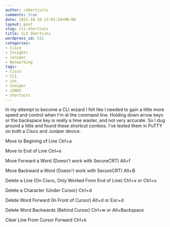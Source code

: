 ```yaml
---
author: robertjuric
comments: true
date: 2011-10-18 13:03:24+00:00
layout: post
slug: cli-shortcuts
title: CLI Shortcuts
wordpress_id: 531
categories:
- Cisco
- Insights
- Juniper
- Networking
tags:
- Cisco
- CLI
- ios
- Juniper
- JUNOS
- shortucts
---
```


In my attempt to become a CLI wizard I felt like I needed to gain a little more speed and control when I'm at the command line. Holding down arrow keys or the backspace key is really a time waster, and not very accurate. So I dug around a little and found these shortcut combos. I've tested them in PuTTY on both a Cisco and Juniper device.

Move to Begining of Line
Ctrl+a

Move to End of Line
Ctrl+e

Move Forward a Word (Doesn't work with SecureCRT)
Alt+f

Move Backward a Word (Doesn't work with SecureCRT)
Alt+B

Delete a Line (On Cisco, Only Worked From End of Line)
Ctrl+x or Ctrl+u

Delete a Character (Under Cursor)
Ctrl+d

Delete Word Forward (In Front of Cursor)
Alt+d or Esc+d

Delete Word Backwards (Behind Cursor)
Ctrl+w or Alt+Backspace

Clear Line From Cursor Forward
Ctrl+k
